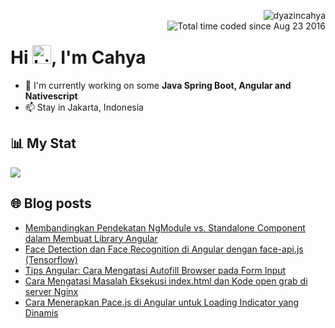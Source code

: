 <img align="right" src="https://komarev.com/ghpvc/?username=dyazincahya" alt="dyazincahya" /><br/>
<img src="https://wakatime.com/badge/user/fd321787-7d82-4766-b987-60584327310e.svg" alt="Total time coded since Aug 23 2016" align="right" />

<h1>Hi <img src="https://user-images.githubusercontent.com/1303154/88677602-1635ba80-d120-11ea-84d8-d263ba5fc3c0.gif" width="30" alt="hi">, I'm Cahya</h1>

- 🏢 I'm currently working on some **Java Spring Boot, Angular and Nativescript**
- 📫 Stay in Jakarta, Indonesia


## 📊 My Stat
<!-- img src="https://github-readme-stats.vercel.app/api?username=dyazincahya&show_icons=true"-->
<img src="https://github-readme-stats.vercel.app/api/wakatime?username=dyazincahya&layout=compact">
<!--img src="https://github-readme-stats.vercel.app/api/top-langs/?username=dyazincahya&layout=compact"-->
<!--img src="https://github-profile-summary-cards.vercel.app/api/cards/repos-per-language?username=dyazincahya"-->


## 🌐 Blog posts
<!-- BLOG-POST-LIST:START -->
- [Membandingkan Pendekatan NgModule vs. Standalone Component dalam Membuat Library Angular](https://www.kang-cahya.com/2024/11/membandingkan-pendekatan-ngmodule-vs.html)
- [Face Detection dan Face Recognition di Angular dengan face-api.js &lpar;Tensorflow&rpar;](https://www.kang-cahya.com/2024/11/face-detection-dan-face-recognition-di.html)
- [Tips Angular: Cara Mengatasi Autofill Browser pada Form Input](https://www.kang-cahya.com/2024/11/tips-angular-cara-mengatasi-autofill.html)
- [Cara Mengatasi Masalah Eksekusi index.html dan Kode open grab di server Nginx](https://www.kang-cahya.com/2024/11/cara-mengatasi-masalah-eksekusi.html)
- [Cara Menerapkan Pace.js di Angular untuk Loading Indicator yang Dinamis](https://www.kang-cahya.com/2024/11/cara-menerapkan-pacejs-di-angular-untuk.html)
<!-- BLOG-POST-LIST:END -->
